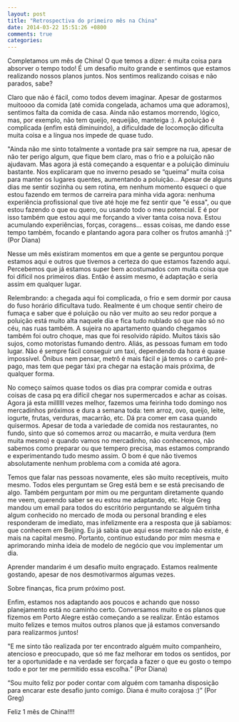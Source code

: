 ```yaml
---
layout: post
title: "Retrospectiva do primeiro mês na China"
date: 2014-03-22 15:51:26 +0800
comments: true
categories: 
---
```


Completamos um mês de China! O que temos a dizer: é muita coisa para absorver o tempo todo! 
É um desafio muito grande e sentimos que estamos realizando nossos planos juntos. Nos sentimos realizando coisas e não parados, sabe?

Claro que não é fácil, como todos devem imaginar. Apesar de gostarmos muitoooo da comida (até comida congelada, achamos uma que adoramos), sentimos falta da comida de casa. Ainda não estamos morrendo, lógico, mas, por exemplo, não tem queijo, requeijão, manteiga :).
A poluição é complicada (enfim está diminuindo), a dificuldade de locomoção dificulta muita coisa e a língua nos impede de quase tudo.

"Ainda não me sinto totalmente a vontade pra sair sempre na rua, apesar de não ter perigo algum, que fique bem claro, mas o frio e a poluição não ajudavam. Mas agora já está começando a esquentar e a poluição diminuiu bastante. Nos explicaram que no inverno pesado se “queima” muita coisa para manter os lugares quentes, aumentando a poluição…
 Apesar de alguns dias me sentir sozinha ou sem rotina, em nenhum momento esqueci o que estou fazendo em termos de carreira para minha vida agora: nenhuma experiência profissional que tive até hoje me fez sentir que "é essa", ou que estou fazendo o que eu quero, ou usando todo o meu potencial. E é por isso também que estou aqui me forçando a viver tanta coisa nova. Estou acumulando experiências, forças, coragens... essas coisas, me dando esse tempo também, focando e plantando agora para colher os frutos amanhã :)" (Por Diana)

 Nesse um mês existiram momentos em que a gente se perguntou porque estamos aqui e outros que tivemos a certeza do que estamos fazendo aqui.
 Percebemos que já estamos super bem acostumados com muita coisa que foi difícil nos primeiros dias. Então é assim mesmo, é adaptação e seria assim em qualquer lugar.


 Relembrando: a chegada aqui foi complicada, o frio e sem dormir por causa do fuso horário dificultava tudo. Realmente é um choque sentir cheiro de fumaça e saber que é poluição ou não ver muito ao seu redor porque a poluição está muito alta naquele dia e fica tudo nublado só que não só no céu, nas ruas também. A sujeira no apartamento quando chegamos também foi outro choque, mas que foi resolvido rápido. Muitos táxis são sujos, como motoristas fumando dentro. Aliás, as pessoas fumam em todo lugar. Não é sempre fácil conseguir um taxi, dependendo da hora é quase impossível. Ônibus nem pensar, metrô é mais fácil e já temos o cartão pré-pago, mas tem que pegar táxi pra chegar na estação mais próxima, de qualquer forma.

 No começo saímos quase todos os dias pra comprar comida e outras coisas de casa pq era difícil chegar nos supermercados e achar as coisas. Agora já esta millllll vezes melhor, fazemos uma feirinha todo domingo nos mercadinhos próximos e dura a semana toda: tem arroz, ovo, queijo, leite, iogurte, frutas, verduras, macarrão, etc. Dá pra comer em casa quando quisermos. Apesar de toda a variedade de comida nos restaurantes, no fundo, sinto que só comemos arroz ou macarrão, e muita verdura (tem muita mesmo) e quando vamos no mercadinho, não conhecemos, não sabemos como preparar ou que tempero precisa, mas estamos comprando e experimentando tudo mesmo assim. O bom é que não tivemos absolutamente nenhum problema com a comida até agora.

 Temos que falar nas pessoas novamente, eles são muito receptíveis, muito mesmo. Todos eles perguntam se Greg está bem e se está precisando de algo. Também perguntam por mim ou me perguntam diretamente quando me veem, querendo saber se eu estou me adaptando, etc. Hoje Greg mandou um email para todos do escritório perguntando se alguém tinha algum conhecido no mercado de moda ou personal branding e eles responderam de imediato, mas infelizmente era a resposta que já sabíamos: que conhecem em Beijing. Eu já sabia que aqui esse mercado não existe, é mais na capital mesmo. Portanto, continuo estudando por mim mesma e aprimorando minha ideia de modelo de negócio que vou implementar um dia.

 Aprender mandarim é um desafio muito engraçado. Estamos realmente gostando, apesar de nos desmotivarmos algumas vezes.

 Sobre finanças, fica prum próximo post.

 Enfim, estamos nos adaptando aos poucos e achando que nosso planejamento está no caminho certo. Conversamos muito e os planos que fizemos em Porto Alegre estão começando a se realizar. Então estamos muito felizes e temos muitos outros planos que já estamos conversando para realizarmos juntos!

 "E me sinto tão realizada por ter encontrado alguém muito companheiro, atencioso e preocupado, que só me faz melhorar em todos os sentidos, por ter a oportunidade e na verdade ser forçada a fazer o que eu gosto o tempo todo e por ter me permitido essa escolha.” (Por Diana)

 “Sou muito feliz por poder contar com alguém com tamanha disposição para encarar este desafio junto comigo. Diana é muito corajosa :)” (Por Greg)

 Feliz 1 mês de China!!!!
